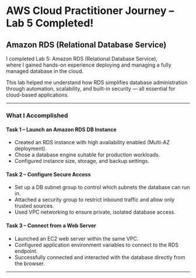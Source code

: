 #  AWS Cloud Practitioner Journey – Lab 5 Completed!  
## Amazon RDS (Relational Database Service)

I completed Lab 5: Amazon RDS (Relational Database Service),  
where I gained hands-on experience deploying and managing a fully managed database in the cloud.

This lab helped me understand how RDS simplifies database administration through automation, scalability, and built-in security — all essential for cloud-based applications.

---

###  What I Accomplished

#### Task 1 – Launch an Amazon RDS DB Instance
- Created an RDS instance with high availability enabled (Multi-AZ deployment).  
- Chose a database engine suitable for production workloads.  
- Configured instance size, storage, and backup settings.

#### Task 2 – Configure Secure Access
- Set up a DB subnet group to control which subnets the database can run in.  
- Attached a security group to restrict inbound traffic and allow only trusted sources.  
- Used VPC networking to ensure private, isolated database access.

#### Task 3 – Connect from a Web Server
- Launched an EC2 web server within the same VPC.  
- Configured application environment variables to connect to the RDS endpoint.  
- Successfully connected and interacted with the database directly from the browser.

---

